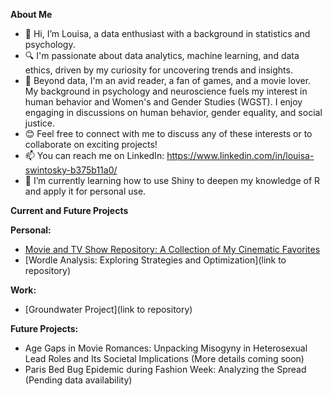 **About Me**
- 👋 Hi, I’m Louisa, a data enthusiast with a background in statistics and psychology.
- 🔍 I'm passionate about data analytics, machine learning, and data ethics, driven by my curiosity for uncovering trends and insights.
- 👀 Beyond data, I'm an avid reader, a fan of games, and a movie lover. My background in psychology and neuroscience fuels my interest in human behavior and Women's and Gender Studies (WGST). I enjoy engaging in discussions on human behavior, gender equality, and social justice.
- 😊 Feel free to connect with me to discuss any of these interests or to collaborate on exciting projects!
- 📫 You can reach me on LinkedIn: https://www.linkedin.com/in/louisa-swintosky-b375b11a0/
- 🌱 I’m currently learning how to use Shiny to deepen my knowledge of R and apply it for personal use. 

**Current and Future Projects**

**Personal:**
- [Movie and TV Show Repository: A Collection of My Cinematic Favorites](https://github.com/louisaswin/movierepository-)
- [Wordle Analysis: Exploring Strategies and Optimization](link to repository)

**Work:**
- [Groundwater Project](link to repository)

**Future Projects:**
- Age Gaps in Movie Romances: Unpacking Misogyny in Heterosexual Lead Roles and Its Societal Implications (More details coming soon)
- Paris Bed Bug Epidemic during Fashion Week: Analyzing the Spread (Pending data availability)

<!---
louisaswin/louisaswin is a ✨ special ✨ repository because its `README.md` (this file) appears on your GitHub profile.
You can click the Preview link to take a look at your changes.
--->

